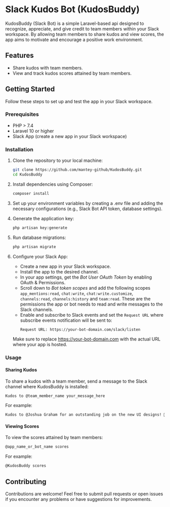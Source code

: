 # Slack Kudos Bot (KudosBuddy)
KudosBuddy (Slack Bot) is a simple Laravel-based api designed to recognize, appreciate, and give credit to team members within your Slack workspace. By allowing team members to share kudos and view scores, the app aims to motivate and encourage a positive work environment.

## Features
- Share kudos with team members.
- View and track kudos scores attained by team members.

## Getting Started
Follow these steps to set up and test the app in your Slack workspace.

### Prerequisites
- PHP > 7.4
- Laravel 10 or higher
- Slack App (create a new app in your Slack workspace)

### Installation
1. Clone the repository to your local machine:
   ```bash
   git clone https://github.com/mantey-github/KudosBuddy.git
   cd KudosBuddy
   ```

2. Install dependencies using Composer:
   ```bash
   composer install
   ```

3. Set up your environment variables by creating a .env file and adding the necessary configurations (e.g., Slack Bot API token, database settings).

4. Generate the application key:
   ```bash
   php artisan key:generate
   ```

5. Run database migrations:
   ```bash
   php artisan migrate
   ```

6. Configure your Slack App:
    - Create a new app in your Slack workspace.
    - Install the app to the desired channel.
    - In your app settings, get the *Bot User OAuth Token* by enabling OAuth & Permissions.
    - Scroll down to *Bot token scopes* and add the following scopes `app_mentions:read`, `chat:write`, `chat:write.customize`, `channels:read`, `channels:history` and `team:read`. These are the permissions the app or bot needs to read and write messages to the Slack channels.
    - Enable and subscribe to Slack events and set the `Request URL` where subscribe events notification will be sent to:
        ```bash
        Request URL: https://your-bot-domain.com/slack/listen
        ```
    Make sure to replace https://your-bot-domain.com with the actual URL where your app is hosted.

### Usage

#### Sharing Kudos
To share a kudos with a team member, send a message to the Slack channel where KudosBuddy is installed:
   ```bash
   Kudos to @team_member_name your_message_here
   ```
For example:
   ```bash
   Kudos to @Joshua Graham for an outstanding job on the new UI designs! 🌟
   ```

#### Viewing Scores
To view the scores attained by team members:
   ```bash
   @app_name_or_bot_name scores
   ```
For example:
   ```bash
   @KudosBuddy scores
   ```

## Contributing
Contributions are welcome! Feel free to submit pull requests or open issues if you encounter any problems or have suggestions for improvements.

